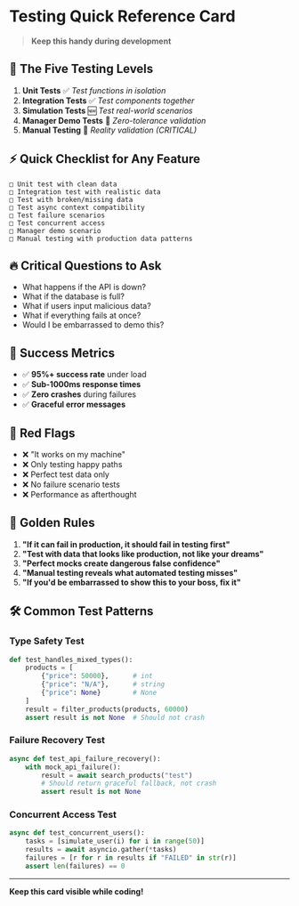 # Testing Quick Reference Card

> **Keep this handy during development**

## 🚦 **The Five Testing Levels**

1. **Unit Tests** ✅ *Test functions in isolation*
2. **Integration Tests** ✅ *Test components together*  
3. **Simulation Tests** 🆕 *Test real-world scenarios*
4. **Manager Demo Tests** 🎯 *Zero-tolerance validation*
5. **Manual Testing** 🚨 *Reality validation (CRITICAL)*

## ⚡ **Quick Checklist for Any Feature**

```
□ Unit test with clean data
□ Integration test with realistic data
□ Test with broken/missing data
□ Test async context compatibility
□ Test failure scenarios
□ Test concurrent access
□ Manager demo scenario
□ Manual testing with production data patterns
```

## 🔥 **Critical Questions to Ask**

- What happens if the API is down?
- What if the database is full?
- What if users input malicious data?
- What if everything fails at once?
- Would I be embarrassed to demo this?

## 🎯 **Success Metrics**

- ✅ **95%+ success rate** under load
- ✅ **Sub-1000ms response times**
- ✅ **Zero crashes** during failures
- ✅ **Graceful error messages**

## 🚨 **Red Flags**

- ❌ "It works on my machine"
- ❌ Only testing happy paths
- ❌ Perfect test data only
- ❌ No failure scenario tests
- ❌ Performance as afterthought

## 💎 **Golden Rules**

1. **"If it can fail in production, it should fail in testing first"**
2. **"Test with data that looks like production, not like your dreams"**
3. **"Perfect mocks create dangerous false confidence"**
4. **"Manual testing reveals what automated testing misses"**
5. **"If you'd be embarrassed to show this to your boss, fix it"**

## 🛠️ **Common Test Patterns**

### **Type Safety Test**
```python
def test_handles_mixed_types():
    products = [
        {"price": 50000},      # int
        {"price": "N/A"},      # string
        {"price": None}        # None
    ]
    result = filter_products(products, 60000)
    assert result is not None  # Should not crash
```

### **Failure Recovery Test**
```python
async def test_api_failure_recovery():
    with mock_api_failure():
        result = await search_products("test")
        # Should return graceful fallback, not crash
        assert result is not None
```

### **Concurrent Access Test**
```python
async def test_concurrent_users():
    tasks = [simulate_user(i) for i in range(50)]
    results = await asyncio.gather(*tasks)
    failures = [r for r in results if "FAILED" in str(r)]
    assert len(failures) == 0
```

---
**Keep this card visible while coding!**
